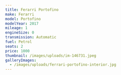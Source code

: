 ```yaml
---
title: Ferarri Portofino
make: Ferarri
model: Portofino
modelYear: 2017
mileage: 1
engineSize: 0
transmission: Automatic
fuel: Petrol
seats: 2
price: 1000
thumbnail: /images/uploads/im-146731.jpeg
galleryImages:
  - /images/uploads/ferrari-portofino-interior.jpg
---
```

